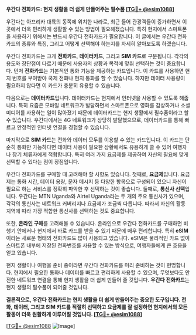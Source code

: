 **우간다 전화카드: 현지 생활을 더 쉽게 만들어주는 필수품 [[TG💪+ @esim1088](https://t.me/s/esim1088)]**

우간다는 아프리카 대륙의 동쪽에 위치한 나라로, 최근 들어 관광객들이 증가하면서 이곳에서 더욱 편리하게 생활할 수 있는 방법이 필요해졌습니다. 특히 현지에서 스마트폰을 사용하기 위해서는 반드시 우간다 전화카드가 필요합니다. 이 글에서는 우간다 전화카드의 종류와 특징, 그리고 어떻게 선택해야 하는지를 자세히 알아보도록 하겠습니다.

우간다 전화카드는 크게 **전화카드**, **데이터카드**, 그리고 **SIM 카드**로 구분됩니다. 각각의 용도와 장단점이 다르기 때문에 사용자의 상황과 목적에 맞춰 선택하는 것이 중요합니다. 먼저 **전화카드**는 기본적인 통화 기능을 제공하는 카드입니다. 이 카드를 사용하면 현지 번호를 부여받아 국제 전화나 현지 통화를 할 수 있습니다. 하지만 데이터 사용량이 필요하지 않다면 이 카드가 충분히 유용할 수 있습니다.

다음으로는 **데이터카드**입니다. 데이터카드는 현지에서 인터넷을 사용할 수 있도록 해줍니다. 특히 요즘은 모바일 네트워크가 발달하면서 스마트폰으로 영화를 감상하거나 소셜 미디어를 사용하는 일이 많아졌기 때문에 데이터카드는 현지 생활에서 필수품이라고 할 수 있습니다. 우간다에서는 4G 네트워크가 상당히 발달했으므로, 데이터카드를 통해 빠르고 안정적인 인터넷 연결을 경험할 수 있습니다.

마지막으로 **SIM 카드**는 전화와 데이터 모두를 이용할 수 있는 카드입니다. 이 카드는 단순히 통화만 가능하다면 데이터 사용이 필요한 상황에서도 유용하게 쓸 수 있어 여행자나 장기 체류자에게 적합합니다. 특히 여러 가지 요금제를 제공하여 자신의 필요에 맞게 선택할 수 있다는 점이 장점입니다.

우간다 전화카드를 구매할 때 고려해야 할 사항도 있습니다. 첫째로, **요금제**입니다. 요금제는 통화 시간, 데이터 용량, 문자 메시지 등 다양한 항목으로 구성되어 있으니 자신이 필요로 하는 서비스를 정확히 파악한 후 선택하는 것이 좋습니다. 둘째로, **통신사 선택**입니다. 우간다는 MTN Uganda와 Airtel Uganda라는 두 개의 주요 통신사가 있으며, 각각의 통신사는 네트워크 커버리지나 요금제가 조금씩 다릅니다. 따라서 자신의 활동 지역에 따라 가장 적합한 통신사를 선택하는 것도 중요합니다.

또한, **온라인 구매**를 고려해볼 수 있습니다. 온라인으로 우간다 전화카드를 구매하면 비행기 안에서나 현지에서 바로 카드를 받을 수 있기 때문에 매우 편리합니다. 특히 **eSIM**이라는 새로운 형태의 전화카드도 많이 사용되고 있습니다. eSIM은 물리적인 카드 없이 스마트폰 내부에 저장된 전화번호를 사용할 수 있는 방식으로, 여행자들에게 큰 호응을 얻고 있습니다.

현지 생활이나 여행을 준비 중이라면 우간다 전화카드를 미리 준비하는 것이 현명합니다. 현지에서 필요한 통화나 데이터를 빠르고 편리하게 사용할 수 있으며, 무엇보다도 안전한 네트워크 연결을 통해 현지 생활을 더 쉽게 만들어 줄 것입니다. **우간다 전화카드**는 현지 생활의 필수품이 되어줄 것입니다.

**결론적으로, 우간다 전화카드는 현지 생활을 더 쉽게 만들어주는 중요한 도구입니다. 전화, 데이터, 그리고 SIM 카드를 적절히 선택하고 요금제를 잘 설정하면 현지에서의 모든 활동이 더욱 원활하게 이루어질 것입니다. [[TG💪+ @esim1088](https://t.me/s/esim1088)]**

[[TG💪+ @esim1088](https://t.me/s/esim1088) ![Image](https://i.postimg.cc/Y0z9fWf4/image.png)]